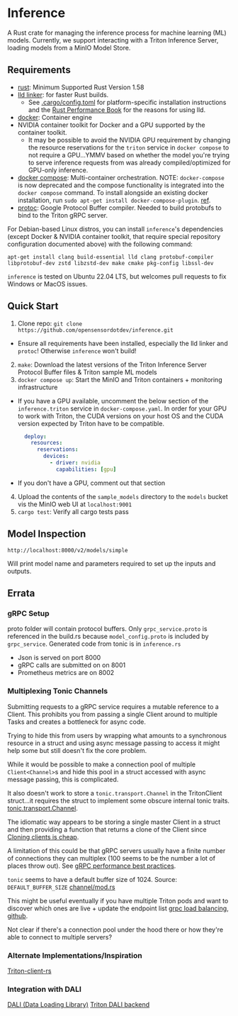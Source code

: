 # Inference

A Rust crate for managing the inference process for machine learning (ML) models. Currently, we support interacting with a Triton Inference Server, loading models from a MinIO Model Store.

## Requirements

- [rust](https://www.rust-lang.org/): Minimum Supported Rust Version 1.58
- [lld linker](https://lld.llvm.org/): for faster Rust builds.
  - See [.cargo/config.toml](.cargo/config.toml) for platform-specific installation instructions and the [Rust Performance Book](https://nnethercote.github.io/perf-book/compile-times.html) for the reasons for using lld.
- [docker](https://www.docker.com/): Container engine
- NVIDIA container toolkit for Docker and a GPU supported by the container toolkit.
  - It may be possible to avoid the NVIDIA GPU requirement by changing the resource reservations for the `triton` service in `docker compose` to not require a GPU...YMMV based on whether the model you're trying to serve inference requests from was already compiled/optimized for GPU-only inference.
- [docker compose](https://docs.docker.com/compose/): Multi-container orchestration. NOTE: `docker-compose` is now deprecated and the compose functionality is integrated into the `docker compose` command. To install alongside an existing docker installation, run `sudo apt-get install docker-compose-plugin`. [ref](https://docs.docker.com/compose/#compose-v2-and-the-new-docker-compose-command).
- [protoc](https://grpc.io/docs/protoc-installation/): Google Protocol Buffer compiler. Needed to build protobufs to bind to the Triton gRPC server.

For Debian-based Linux distros, you can install `inference`'s dependencies (except Docker & NVIDIA container toolkit, that require special repository configuration documented above) with the following command:

`apt-get install clang build-essential lld clang protobuf-compiler libprotobuf-dev zstd libzstd-dev make cmake pkg-config libssl-dev`

`inference` is tested on Ubuntu 22.04 LTS, but welcomes pull requests to fix Windows or MacOS issues.

## Quick Start

1. Clone repo: ```git clone https://github.com/opensensordotdev/inference.git```
  - Ensure all requirements have been installed, especially the lld linker and `protoc`!  Otherwise `inference` won't build!
2. `make`: Download the latest versions of the Triton Inference Server Protocol Buffer files & Triton sample ML models
3. `docker compose up`: Start the MinIO and Triton containers + monitoring infrastructure
  - If you have a GPU available, uncomment the below section of the `inference.triton` service in `docker-compose.yaml`. In order for your GPU to work with Triton, the CUDA versions on your host OS and the CUDA version expected by Triton have to be compatible.
    ```yaml
      deploy:
        resources:
          reservations:
            devices:
              - driver: nvidia
                capabilities: [gpu]
    ```
  - If you don't have a GPU, comment out that section
4. Upload the contents of the `sample_models` directory to the `models` bucket vis the MinIO web UI at `localhost:9001` 
5. `cargo test`: Verify all cargo tests pass

## Model Inspection

`http://localhost:8000/v2/models/simple`

Will print model name and parameters required to set up the inputs and outputs.

## Errata

### gRPC Setup

proto folder will contain protocol buffers. Only `grpc_service.proto` is referenced in the build.rs
because `model_config.proto` is included by `grpc_service`. Generated code from tonic is in `inference.rs`

- Json is served on port 8000
- gRPC calls are submitted on on 8001
- Prometheus metrics are on 8002

### Multiplexing Tonic Channels

Submitting requests to a gRPC service requires a mutable reference to a Client. This prohibits you from
passing a single Client around to multiple Tasks and creates a bottleneck for async code.

Trying to hide this from users by wrapping what amounts to a synchronous resource in a struct and using
async message passing to access it might help some but still doesn't fix the core problem.

While it would be possible to make a connection pool of multiple `Client<Channel>`s and hide this pool in
a struct accessed with async message passing, this is complicated.

It also doesn't work to store a `tonic.transport.Channel` in the TritonClient struct...it requires the struct to implement
some obscure internal tonic traits. [tonic.transport.Channel](https://docs.rs/tonic/latest/tonic/transport/struct.Channel.html).

The idiomatic way appears to be storing a single master Client in a struct and then providing a function that returns a clone
of the Client since [Cloning clients is cheap](https://github.com/hyperium/tonic/issues/33).

A limitation of this could be that gRPC servers usually have a finite number of connections they can multiplex (100 seems
to be the number a lot of places throw out). See [gRPC performance best practices](https://grpc.io/docs/guides/performance/).

`tonic` seems to have a default buffer size of 1024. Source: `DEFAULT_BUFFER_SIZE` [channel/mod.rs](https://github.com/hyperium/tonic/blob/master/tonic/src/transport/channel/mod.rs)

This might be useful eventually if you have multiple Triton pods and want to discover which ones are live + update
the endpoint list [grpc load balancing](https://truelayer.com/blog/grpc-load-balancing-in-rust/),
[github](https://github.com/TrueLayer/ginepro).

Not clear if there's a connection pool under the hood there or how they're able to connect to multiple servers?

### Alternate Implementations/Inspiration

[Triton-client-rs](https://github.com/octoml/triton-client-rs)

### Integration with DALI

[DALI (Data Loading Library)](https://github.com/NVIDIA/dali)
[Triton DALI backend](https://github.com/triton-inference-server/dali_backend)
